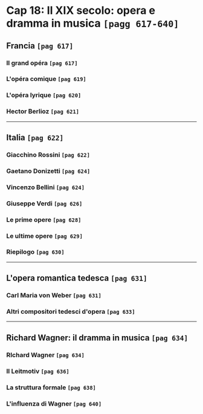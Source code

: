 # Cap 18: Il XIX secolo: opera e dramma in musica `[pagg 617-640]`

## Francia `[pag 617]`

### Il grand opéra `[pag 617]`

### L'opéra comique `[pag 619]`

### L'opéra lyrique `[pag 620]`

### Hector Berlioz `[pag 621]`

---

## Italia `[pag 622]`

### Giacchino Rossini `[pag 622]`

### Gaetano Donizetti `[pag 624]`

### Vincenzo Bellini `[pag 624]`

### Giuseppe Verdi `[pag 626]`

### Le prime opere `[pag 628]`

### Le ultime opere `[pag 629]`

### Riepilogo `[pag 630]`

---

## L'opera romantica tedesca `[pag 631]`

### Carl Maria von Weber `[pag 631]`

### Altri compositori tedesci d'opera `[pag 633]`

---

## Richard Wagner: il dramma in musica `[pag 634]`

### RIchard Wagner `[pag 634]`

### Il Leitmotiv `[pag 636]`

### La struttura formale `[pag 638]`

### L'influenza di Wagner `[pag 640]`
